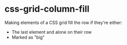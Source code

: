 # css-grid-column-fill

Making elements of a CSS grid fill the row if they're either:

- The last element and alone on their row
- Marked as "big"
